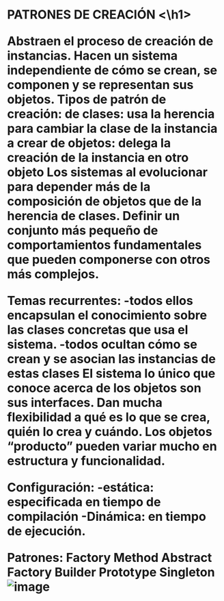 <h1> PATRONES DE CREACIÓN <\h1> 

Abstraen el proceso de creación de instancias. Hacen un sistema independiente de cómo se crean, se componen y se representan sus objetos. 
Tipos de patrón de creación:
de clases:  usa la herencia para cambiar la clase de la instancia a crear
de objetos: delega la creación de la instancia en otro objeto
Los sistemas al evolucionar para depender más de la composición de objetos que de la herencia de clases. Definir un conjunto más pequeño de comportamientos fundamentales que pueden componerse con otros más complejos.

Temas recurrentes:
-todos ellos encapsulan el conocimiento sobre las clases concretas que usa el sistema.
-todos ocultan cómo se crean y se asocian las instancias de estas clases
El sistema lo único que conoce acerca de los objetos son sus interfaces. Dan mucha flexibilidad a qué es lo que se crea, quién lo crea y cuándo. Los objetos “producto” pueden variar mucho en estructura y funcionalidad.

Configuración:
-estática:  especificada en tiempo de compilación
-Dinámica:  en tiempo de ejecución.

Patrones: 
Factory Method
Abstract Factory
Builder
Prototype
Singleton
![image](https://user-images.githubusercontent.com/52029674/198869220-c458a56c-99bb-4b26-ab74-1c99a1178591.png)
